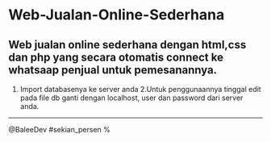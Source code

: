 # Web-Jualan-Online-Sederhana
Web jualan online sederhana dengan html,css dan php yang secara otomatis connect ke whatsaap penjual untuk pemesanannya.
----------------------------------------------------------------------------------------------------------
1. Import databasenya ke server anda
2.Untuk penggunaannya tinggal edit pada file db ganti dengan localhost, user dan password dari server anda.
-----------------------------------------------------------------------------------------------------------
@BaleeDev
#sekian_persen %
